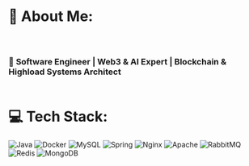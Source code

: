 # 💫 About Me:
### <br><br>🚀 **Software Engineer | Web3 & AI Expert | Blockchain & Highload Systems Architect**  <br><br>


# 💻 Tech Stack:
![Java](https://img.shields.io/badge/java-%23ED8B00.svg?style=for-the-badge&logo=openjdk&logoColor=white) ![Docker](https://img.shields.io/badge/docker-%230db7ed.svg?style=for-the-badge&logo=docker&logoColor=white) ![MySQL](https://img.shields.io/badge/mysql-4479A1.svg?style=for-the-badge&logo=mysql&logoColor=white) ![Spring](https://img.shields.io/badge/spring-%236DB33F.svg?style=for-the-badge&logo=spring&logoColor=white) ![Nginx](https://img.shields.io/badge/nginx-%23009639.svg?style=for-the-badge&logo=nginx&logoColor=white) ![Apache](https://img.shields.io/badge/apache-%23D42029.svg?style=for-the-badge&logo=apache&logoColor=white) ![RabbitMQ](https://img.shields.io/badge/rabbitmq-FF6600?style=for-the-badge&logo=rabbitmq&logoColor=white) ![Redis](https://img.shields.io/badge/redis-%23DD0031.svg?style=for-the-badge&logo=redis&logoColor=white) ![MongoDB](https://img.shields.io/badge/MongoDB-%234ea94b.svg?style=for-the-badge&logo=mongodb&logoColor=white)
<!-- # 
<pre> 
📊 GitHub Stats: ![](https://github-readme-stats.vercel.app/api?username=Okhotnik-V&theme=dark&hide_border=false&include_all_commits=true&count_private=true)<br/> ![](https://github-readme-streak-stats.herokuapp.com/?user=Okhotnik-V&theme=dark&hide_border=false)<br/> ![](https://github-readme-stats.vercel.app/api/top-langs/?username=Okhotnik-V&theme=dark&hide_border=false&include_all_commits=true&count_private=true&layout=compact)

---
[![](https://visitcount.itsvg.in/api?id=Okhotnik-V&icon=0&color=0)](https://visitcount.itsvg.in)
</pre>
 --> 
